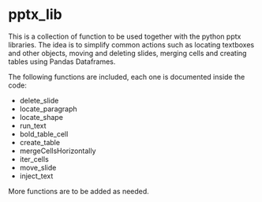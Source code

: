 # pptx_lib

This is a collection of function to be used together with the python pptx libraries. The idea is to simplify common actions such as locating textboxes and other objects, moving  and deleting slides, merging cells and creating tables using Pandas Dataframes. 

The following functions are included, each one is documented inside the code:

* delete_slide
* locate_paragraph
* locate_shape
* run_text
* bold_table_cell
* create_table
* mergeCellsHorizontally
* iter_cells
* move_slide
* inject_text

More functions are to be added as needed.

